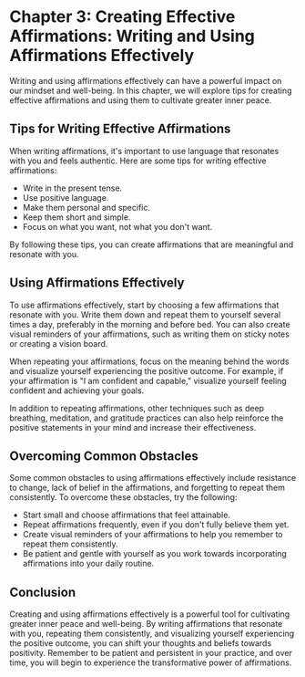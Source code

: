 Chapter 3: Creating Effective Affirmations: Writing and Using Affirmations Effectively
======================================================================================

Writing and using affirmations effectively can have a powerful impact on our mindset and well-being. In this chapter, we will explore tips for creating effective affirmations and using them to cultivate greater inner peace.

Tips for Writing Effective Affirmations
---------------------------------------

When writing affirmations, it's important to use language that resonates with you and feels authentic. Here are some tips for writing effective affirmations:

* Write in the present tense.
* Use positive language.
* Make them personal and specific.
* Keep them short and simple.
* Focus on what you want, not what you don't want.

By following these tips, you can create affirmations that are meaningful and resonate with you.

Using Affirmations Effectively
------------------------------

To use affirmations effectively, start by choosing a few affirmations that resonate with you. Write them down and repeat them to yourself several times a day, preferably in the morning and before bed. You can also create visual reminders of your affirmations, such as writing them on sticky notes or creating a vision board.

When repeating your affirmations, focus on the meaning behind the words and visualize yourself experiencing the positive outcome. For example, if your affirmation is "I am confident and capable," visualize yourself feeling confident and achieving your goals.

In addition to repeating affirmations, other techniques such as deep breathing, meditation, and gratitude practices can also help reinforce the positive statements in your mind and increase their effectiveness.

Overcoming Common Obstacles
---------------------------

Some common obstacles to using affirmations effectively include resistance to change, lack of belief in the affirmations, and forgetting to repeat them consistently. To overcome these obstacles, try the following:

* Start small and choose affirmations that feel attainable.
* Repeat affirmations frequently, even if you don't fully believe them yet.
* Create visual reminders of your affirmations to help you remember to repeat them consistently.
* Be patient and gentle with yourself as you work towards incorporating affirmations into your daily routine.

Conclusion
----------

Creating and using affirmations effectively is a powerful tool for cultivating greater inner peace and well-being. By writing affirmations that resonate with you, repeating them consistently, and visualizing yourself experiencing the positive outcome, you can shift your thoughts and beliefs towards positivity. Remember to be patient and persistent in your practice, and over time, you will begin to experience the transformative power of affirmations.
